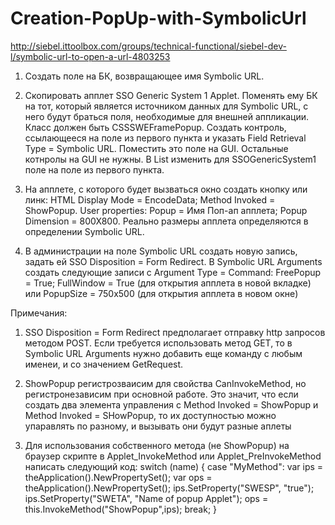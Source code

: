 # Creation-PopUp-with-SymbolicUrl
http://siebel.ittoolbox.com/groups/technical-functional/siebel-dev-l/symbolic-url-to-open-a-url-4803253

1. Создать поле на БК, возвращающее имя Symbolic URL.

2. Скопировать апплет SSO Generic System 1 Applet. Поменять ему БК на тот, который является источником данных для Symbolic URL, с него будут браться поля, необходимые для внешней аппликации. Класс должен быть CSSSWEFramePopup. Создать контроль, ссылающееся на поле из первого пункта и указать Field Retrieval Type = Symbolic URL. Поместить это поле на GUI. Остальные котнролы на GUI не нужны. В List изменить для SSOGenericSystem1 поле на поле из первого пункта.

3. На апплете, с которого будет вызваться окно создать кнопку или линк: HTML Display Mode = EncodeData; Method Invoked = ShowPopup. User properties: Popup = Имя Поп-ап апплета; Popup Dimension = 800X800. Реально размеры апплета определяются в определении Symbolic URL.

4. В администрации на поле Symbolic URL создать новую запись, задать ей SSO Disposition = Form Redirect. В Symbolic URL Arguments создать следующие записи с Argument Type = Command: FreePopup = True; FullWindow = True (для открытия апплета в новой вкладке) или PopupSize = 750x500 (для открытия апплета в новом окне)

Примечания:
1. SSO Disposition = Form Redirect предполагает отправку http запросов методом POST. Если требуется использовать метод GET, то в Symbolic URL Arguments нужно добавить еще команду с любым именеи, и со значением GetRequest.

2. ShowPopup регистрозваисим для свойства CanInvokeMethod, но регистронезависим при основной работе. Это значит, что если создать два элемента управления с Method Invoked = ShowPopup и Method Invoked = SHowPopup, то их доступностью можно упаравлять по разному, и вызывать они будут разные аплеты

3. Для использования собственного метода (не ShowPopup) на браузер скрипте в Applet_InvokeMethod или Applet_PreInvokeMethod написать следующий код:
switch (name)
	{
		case "MyMethod":
    			var ips = theApplication().NewPropertySet();
			    var ops = theApplication().NewPropertySet();
			    ips.SetProperty("SWESP", "true");
          ips.SetProperty("SWETA", "Name of popup Applet");
          ops = this.InvokeMethod("ShowPopup",ips);
          break;
   }
